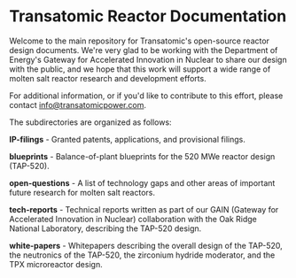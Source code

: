 # Transatomic Reactor Documentation

Welcome to the main repository for Transatomic's open-source reactor design documents. We're very glad to be working with the Department of Energy's Gateway for Accelerated Innovation in Nuclear to share our design with the public, and we hope that this work will support a wide range of molten salt reactor research and development efforts. 

For additional information, or if you'd like to contribute to this effort, please contact info@transatomicpower.com. 

The subdirectories are organized as follows: 

<b>IP-filings</b> - Granted patents, applications, and provisional filings. 

<b>blueprints</b> - Balance-of-plant blueprints for the 520 MWe reactor design (TAP-520). 

<b>open-questions</b> - A list of technology gaps and other areas of important future research for molten salt reactors. 

<b>tech-reports</b> - Technical reports written as part of our GAIN (Gateway for Accelerated Innovation in Nuclear) collaboration with the Oak Ridge National Laboratory, describing the TAP-520 design. 

<b>white-papers</b> - Whitepapers describing the overall design of the TAP-520, the neutronics of the TAP-520, the zirconium hydride moderator, and the TPX microreactor design. 
